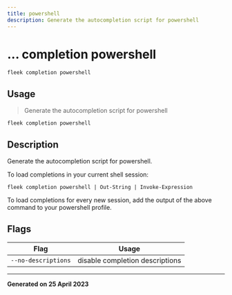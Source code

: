 ```yaml
---
title: powershell
description: Generate the autocompletion script for powershell
---
```


# ... completion powershell
`fleek completion powershell`

## Usage
> Generate the autocompletion script for powershell

```shell
fleek completion powershell
```

## Description


Generate the autocompletion script for powershell.

To load completions in your current shell session:

	fleek completion powershell | Out-String | Invoke-Expression

To load completions for every new session, add the output of the above command
to your powershell profile.



## Flags
|Flag|Usage|
|----|-----|
|`--no-descriptions`|disable completion descriptions|


---
**Generated on 25 April 2023**
